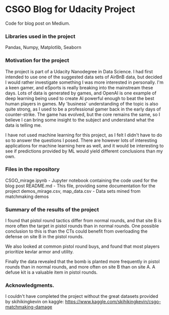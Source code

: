 # CSGO Blog for Udacity Project

Code for blog post on Medium.

### Libraries used in the project
Pandas, Numpy, Matplotlib, Seaborn

### Motivation for the project
The project is part of a Udacity Nanodegree in Data Science. I had first
intended to use one of the suggested data sets of AirBnB data, but decided I
would rather investigate something I was more interested in personally. I'm a
keen gamer, and eSports is really breaking into the mainstream these days. Lots
of data is generated by games, and OpenAI is one example of deep learning
being used to create AI powerful enough to beat the best human players in games.
My 'business' understanding of the topic is also quite strong, as I used to be
a professional gamer back in the early days of counter-strike. The game has
evolved, but the core remains the same, so I believe I can bring some insight to
the subject and understand what the data is telling me.

I have not used machine learning for this project, as I felt I didn't have to do
so to answer the questions I posed. There are however lots of interesting
applications for machine learning here as well, and it would be interesting to
see if predictions provided by ML would yield different conclusions than my own.

### Files in the repository
CSGO_mirage.ipynb - Jupyter notebook containing the code used for the blog post
README.md - This file, providing some documentation for the project
demos_mirage.csv, map_data.csv - Data sets mined from matchmaking demos

### Summary of the results of the project
I found that pistol round tactics differ from normal rounds, and that site B is
more often the target in pistol rounds than in normal rounds. One possible
conclusion to this is than the CTs could benefit from overloading the defense
on site B in the pistol rounds.

We also looked at common pistol round buys, and found  that most players
prioritize kevlar armor and utility.

Finally the data revealed that the bomb is planted more frequently in pistol
rounds than in normal rounds, and more often on site B than on site A. A defuse
kit is a valuable item in pistol rounds.

### Acknowledgments.
I couldn't have completed the project without the great datasets provided by
skihikingkevin on kaggle:
https://www.kaggle.com/skihikingkevin/csgo-matchmaking-damage
